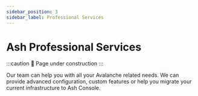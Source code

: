 ```yaml
---
sidebar_position: 3
sidebar_label: Professional Services
---
```


# Ash Professional Services

:::caution
🚧 Page under construction
:::

Our team can help you with all your Avalanche related needs. We can provide advanced configuration, custom features or help you migrate your current infrastructure to Ash Console.
